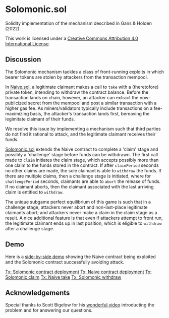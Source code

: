 # Solomonic.sol

Solidity implementation of the mechanism described in Gans & Holden (2022).

This work is licensed under a [Creative Commons Attribution 4.0 International License](http://creativecommons.org/licenses/by/4.0/).

## Discussion

The Solomonic mechanism tackles a class of front-running exploits in which bearer tokens are stolen by attackers from the transaction mempool.

In [Naive.sol](https://github.com/solomonic-mechanism/contract/blob/master/Naive.sol), a legitimate claimant makes a call to `take` with a (theretofore) private token, intending to withdraw the contract balance. Before the transaction lands on chain, however, an attacker can extract the now-publicized secret from the mempool and post a similar transaction with a higher gas fee. As miners/validators typically include transactions on a fee-maximizing basis, the attacker's transaction lands first, bereaving the legimitate claimant of their funds.

We resolve this issue by implementing a mechanism such that third parties do not find it rational to attack, and the legitimate claimant receives their funds.

[Solomonic.sol](https://github.com/solomonic-mechanism/contract/blob/master/Solomonic.sol) extends the Naive contract to complete a 'claim' stage and possibly a 'challenge' stage before funds can be withdrawn. The first call made to `claim` initiates the claim stage, which accepts possibly more than one claim to the funds stored in the contract. If after `claimPeriod` seconds no other claims are made, the sole claimant is able to `withdraw` the funds. If there are multiple claims, then a challenge stage is initiated, where for `challengePeriod` seconds, claimants are able to `abort` the release of funds. If no claimant aborts, then the claimant associated with the last arriving claim is entitled to `withdraw`.

The unique subgame perfect equilibrium of this game is such that in a challenge stage, attackers never abort and non-last-place legitimate claimants abort; and attackers never make a claim in the claim stage as a result. A nice additional feature is that even if attackers attempt to front run, the legitimate claimant ends up in last position, which is eligible to `withdraw` after a challenge stage.

## Demo

Here is a [side-by-side demo](https://www.youtube.com/watch?v=wK8sN3qE6dk) showing the Naive contract being exploited and the Solomonic contract successfully avoiding attack.

[Tx: Solomonic contract deployment](https://etherscan.io/tx/0xa9252aeb72c5a5e0dcfecfdf25f16ecfc3abcbf7170be664d96766a947ec7a1f)
[Tx: Naive contract deployment](https://etherscan.io/tx/0x61d5cbaee47ab6bbe6d11563630a7a74f3641cb9ea10097a1649a7f4cc323674)
[Tx: Solomonic claim](https://etherscan.io/tx/0x8f777efbada242ac5978541dae7a56f7097c2ce2200277b5f0662335d86539e1)
[Tx: Naive take](https://etherscan.io/tx/0x361e141210548322e938f6fd2fc534ad440e0f157ef05c381d76981ae9d871b6)
[Tx: Solomonic withdraw](https://etherscan.io/tx/0x218ffdafc93041341ee5c60aa39600773b00707b9b51e949c3076b8923b370d9)

## Acknowledgements

Special thanks to Scott Bigelow for his [wonderful video](https://www.youtube.com/watch?v=UZ-NNd6yjFM) introducting the problem and for answering our questions.

